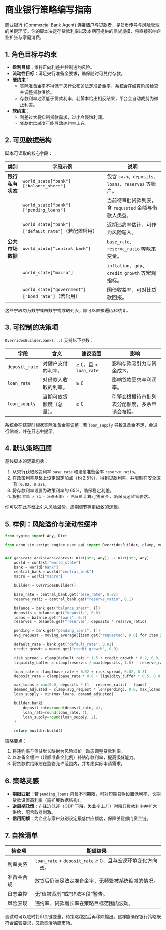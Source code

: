 # 商业银行策略编写指南

商业银行 (Commercial Bank Agent) 连接储户与贷款者，是货币传导与风险管理的关键环节。你的脚本决定存贷款利率以及本期可提供的信贷规模，将直接影响企业扩张与家庭消费。

## 1. 角色目标与约束

- **盈利目标**：维持正向利差并控制违约风险。
- **流动性目标**：满足央行准备金要求，确保随时可兑付存款。
- **硬约束**：
  - 实际准备金率不得低于央行公布的法定准备金率，系统会在结算阶段检查并调整贷款供给。
  - 存款利率必须低于贷款利率，若脚本给出相反结果，平台会自动裁剪为微正利差。
- **软约束**：
  - 利差过大将抑制贷款需求，过小会侵蚀利润。
  - 贷款供给过度可能导致违约率上升。

## 2. 可见数据结构

脚本可读取的核心字段：

| 类别 | 字段示例 | 说明 |
| ---- | -------- | ---- |
| **银行私有状态** | `world_state["bank"]["balance_sheet"]` | 包含 `cash`、`deposits`、`loans`、`reserves` 等账户。 |
| | `world_state["bank"]["pending_loans"]` | 当前待审批贷款列表，含 `requested` 金额与借款人类型。 |
| | `world_state["bank"]["default_rate"]`（若配置启用） | 近期违约率估计，可作为风险输入。 |
| **公共市场数据** | `world_state["central_bank"]` | `base_rate`、`reserve_ratio` 等政策变量。 |
| | `world_state["macro"]` | `inflation`、`gdp`、`credit_growth` 等宏观指标。 |
| | `world_state["government"]["bond_rate"]`（若启用） | 国债收益率，可对比贷款回报。 |

这些字段均为数字或由数字构成的列表，你可以直接遍历和统计。

## 3. 可控制的决策项

`OverridesBuilder.bank(...)` 支持以下参数：

| 字段 | 含义 | 建议范围 | 影响 |
| ---- | ---- | -------- | ---- |
| `deposit_rate` | 对储户支付的利率。 | ≥ 0，且 < `loan_rate` | 影响存款吸引力与资金成本。 |
| `loan_rate` | 对借款人收取的利率。 | ≥ 0 | 影响贷款需求与利润率。 |
| `loan_supply` | 当期可放贷额度（总量）。 | ≥ 0 | 引擎会根据待审批列表分配额度，多余申请会被拒。 |

系统会在结算时根据实际准备金率调整：若 `loan_supply` 导致准备金不足，会进行缩减，并在日志中提示。

## 4. 默认策略回顾

基线脚本的逻辑包括：

1. 从央行获取政策利率 `base_rate` 和法定准备金率 `reserve_ratio`。
2. 在政策利率基础上设定固定加点（约 2.5%），得到贷款利率，并限制在安全区间 `[0.02, 0.25]`。
3. 将存款利率设置为政策利率的 65%，确保稳定利差。
4. 根据 `存款 × (1 - 准备金率) - 已放贷` 计算可贷资金，确保满足监管要求。

你可以在此基础上引入风险溢价、周期调节等更细致的逻辑。

## 5. 样例：风险溢价与流动性缓冲

```python
from typing import Any, Dict

from econ_sim.script_engine.user_api import OverridesBuilder, clamp, moving_average


def generate_decisions(context: Dict[str, Any]) -> Dict[str, Any]:
    world = context["world_state"]
    bank = world["bank"]
    central_bank = world["central_bank"]
    macro = world["macro"]

    builder = OverridesBuilder()

    base_rate = central_bank.get("base_rate", 0.02)
    reserve_ratio = central_bank.get("reserve_ratio", 0.1)

    balance = bank.get("balance_sheet", {})
    deposits = balance.get("deposits", 0.0)
    loans = balance.get("loans", 0.0)
    reserves = balance.get("reserves", deposits * reserve_ratio)

    pending = bank.get("pending_loans", [])
    avg_request = moving_average([item.get("requested", 0.0) for item in pending], window=5) or 0.0

    default_rate = bank.get("default_rate", 0.02)
    credit_growth = macro.get("credit_growth", 0.0)

    risk_spread = clamp(default_rate * 1.5 + credit_growth * 0.2, 0.0, 0.05)
    liquidity_buffer = clamp(reserves / max(deposits, 1.0) - reserve_ratio, 0.0, 0.1)

    loan_rate = clamp(base_rate + 0.02 + risk_spread, 0.02, 0.3)
    deposit_rate = clamp(base_rate * 0.6 + liquidity_buffer * 0.5, 0.0, loan_rate - 0.005)

    max_loans = max(0.0, deposits * (1 - reserve_ratio) - loans)
    demand_adjusted = clamp(avg_request * len(pending), 0.0, max_loans * 1.2)
    loan_supply = min(max_loans, demand_adjusted)

    builder.bank(
        deposit_rate=round(deposit_rate, 4),
        loan_rate=round(loan_rate, 4),
        loan_supply=round(loan_supply, 2),
    )

    return builder.build()
```

策略要点：

1. 将违约率与信贷增长映射为风险溢价，动态调整贷款利率。
2. 以准备金缓冲（超额准备金比例）补贴存款利率，提高吸储能力。
3. 将贷款供给限制在监管允许范围内，并考虑实际申请需求。

## 6. 策略灵感

- **期限匹配**：若 `pending_loans` 包含不同期限，可对短期贷款设置低利率、长期贷款设置高利率（需扩展数据结构）。
- **逆周期政策**：在经济低迷（GDP 下降、失业率上升）时降低贷款利率并扩大供给，配合政府刺激。
- **信用配额**：为企业与家户分别设定最低供应额度，保障关键部门资金链。

## 7. 自检清单

| 检查项 | 期望结果 |
| ------ | -------- |
| 利率关系 | `loan_rate` > `deposit_rate` ≥ 0，且与宏观环境变化方向一致。 |
| 准备金合规 | 放贷后仍满足法定准备金率，无频繁被系统缩减的情况。 |
| 日志监控 | 无“值被裁剪”或“非法字段”警告。 |
| 风险表现 | 违约率、贷款增长率在策略目标范围内波动。 |

调试时可以临时打印关键变量，待策略稳定后再移除输出。这样能确保银行策略既符合监管要求，又能灵活响应市场。